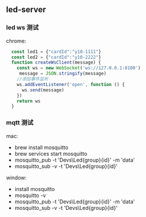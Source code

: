 ## led-server

### led ws 测试
chrome:
``` javascript
  const led1 = {"cardId":"y10-1111"}
  const led2 = {"cardId":"y10-2222"}
  function createWsClient(message) {
    const ws = new WebSocket('ws://127.0.0.1:8100')
     message = JSON.stringify(message)
    //添加事件监听
    ws.addEventListener('open', function () {
      ws.send(message)
    })
    return ws
  }
```

### mqtt 测试
mac:

- brew install mosquitto
- brew services start mosquitto
- mosquitto_pub -t 'Devs\Led\{group}\{id}' -m 'data'
- mosquitto_sub -v -t 'Devs\Led\{group}\{id}'

window:

- install mosquitto
- mosquitto -v
- mosquitto_pub -t 'Devs\Led\{group}\{id}' -m 'data'
- mosquitto_sub -v -t 'Devs\Led\{group}\{id}'